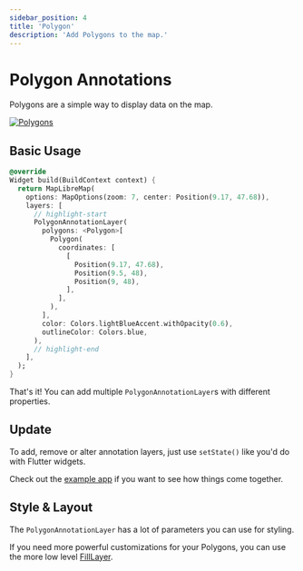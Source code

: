 ```yaml
---
sidebar_position: 4
title: 'Polygon'
description: 'Add Polygons to the map.'
---
```


# Polygon Annotations

Polygons are a simple way to display data on the map.

<a href="/demo/#/annotations/polygon">
<img src="/img/annotations/annotations-polygon.jpg" 
     alt="Polygons" />
</a>

## Basic Usage

```dart
@override
Widget build(BuildContext context) {
  return MapLibreMap(
    options: MapOptions(zoom: 7, center: Position(9.17, 47.68)),
    layers: [
      // highlight-start
      PolygonAnnotationLayer(
        polygons: <Polygon>[
          Polygon(
            coordinates: [
              [
                Position(9.17, 47.68),
                Position(9.5, 48),
                Position(9, 48),
              ],
            ],
          ),
        ],
        color: Colors.lightBlueAccent.withOpacity(0.6),
        outlineColor: Colors.blue,
      ),
      // highlight-end
    ],
  );
}
```

That's it! You can add multiple `PolygonAnnotationLayer`s with different
properties.

## Update

To add, remove or alter annotation layers, just use `setState()` like you'd do
with Flutter widgets.

Check out
the [example app](https://github.com/josxha/flutter-maplibre/blob/main/example/lib/annotations_polygon_page.dart)
if you want to see how things come together.

## Style & Layout

The `PolygonAnnotationLayer` has a lot of parameters you can use for styling.

If you need more powerful customizations for your Polygons, you can use the more
low level [FillLayer](../layers/fill-layer).